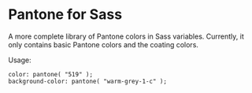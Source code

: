 Pantone for Sass
================

A more complete library of Pantone colors in Sass variables. Currently, it only contains basic Pantone colors and the coating colors.

Usage:

	color: pantone( "519" );
	background-color: pantone( "warm-grey-1-c" );
